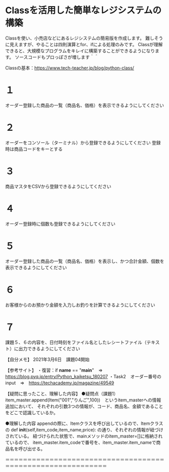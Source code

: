# Classを活用した簡単なレジシステムの構築
Classを使い、小売店などにあるレジシステムの簡易版を作成します。
難しそうに見えますが、やることは四則演算とfor、ifによる処理のみです。
Classが理解できると、大規模なプログラムをキレイに構築することができるようになります。
ソースコードもプロっぽさが増します＾＾

Classの基本：https://www.tech-teacher.jp/blog/python-class/<br>

# １
オーダー登録した商品の一覧（商品名、価格）を表示できるようにしてください

# ２
オーダーをコンソール（ターミナル）から登録できるようにしてください
登録時は商品コードをキーとする

# ３
商品マスタをCSVから登録できるようにしてください

# ４
オーダー登録時に個数も登録できるようにしてください

# ５
オーダー登録した商品の一覧（商品名、価格）を表示し、かつ合計金額、個数を表示できるようにしてください

# ６
お客様からのお預かり金額を入力しお釣りを計算できるようにしてください

# ７
課題５、６の内容を、日付時刻をファイル名としたレシートファイル（テキスト）に出力できるようにしてください



【自分メモ】
2021年3月6日　課題04開始


【参考サイト】
・復習：if __name__ == "__main__"　⇒　https://blog.pyq.jp/entry/Python_kaiketsu_180207
・Task2　オーダー番号のinput　⇒　https://techacademy.jp/magazine/49549

【疑問に思ったこと、理解した内容】
●疑問点（課題1）
item_master.append(Item("001","りんご",100))　というitem_masterへの情報追加において、
それぞれの引数3つの情報が、コード、商品名、金額であることをどこで認識しているか。

●理解した内容
appendの際に、Itemクラスを呼び出しているので、Itemクラスの
def __init__(self,item_code,item_name,price):
の通り、それぞれの情報が紐づけされている。
紐づけられた状態で、mainメソッドのitem_master=[]に格納されているので、
item_master.item_codeで番号を、item_master.item_nameで商品名を呼び出せる。

＝＝＝＝＝＝＝＝＝＝＝＝＝＝＝＝＝＝＝＝＝＝＝＝＝＝＝＝＝＝＝＝＝＝＝＝＝＝＝＝＝＝＝＝＝＝＝＝＝＝＝＝＝＝＝＝＝＝＝


